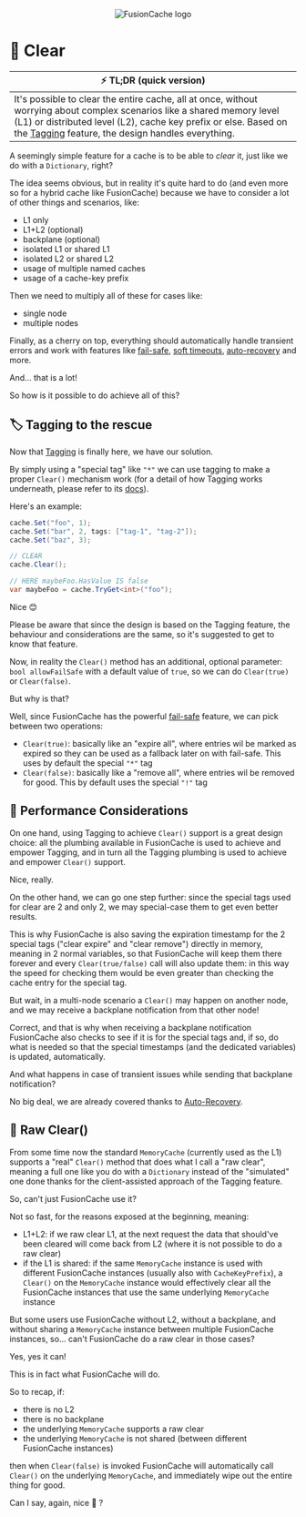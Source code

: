 <div align="center">

![FusionCache logo](logo-128x128.png)

</div>

# 🧼 Clear

| ⚡ TL;DR (quick version) |
| -------- |
| It's possible to clear the entire cache, all at once, without worrying about complex scenarios like a shared memory level (L1) or distributed level (L2), cache key prefix or else. Based on the [Tagging](Tagging.md) feature, the design handles everything. |

A seemingly simple feature for a cache is to be able to _clear_ it, just like we do with a `Dictionary`, right?

The idea seems obvious, but in reality it's quite hard to do (and even more so for a hybrid cache like FusionCache) because we have to consider a lot of other things and scenarios, like:

- L1 only
- L1+L2 (optional)
- backplane (optional)
- isolated L1 or shared L1
- isolated L2 or shared L2
- usage of multiple named caches
- usage of a cache-key prefix

Then we need to multiply all of these for cases like:

- single node
- multiple nodes

Finally, as a cherry on top, everything should automatically handle transient errors and work with features like [fail-safe](https://github.com/ZiggyCreatures/FusionCache/blob/main/docs/FailSafe.md), [soft timeouts](https://github.com/ZiggyCreatures/FusionCache/blob/main/docs/Timeouts.md), [auto-recovery](https://github.com/ZiggyCreatures/FusionCache/blob/main/docs/AutoRecovery.md) and more.

And... that is a lot!

So how is it possible to do achieve all of this?

## 🏷️ Tagging to the rescue

Now that [Tagging](Tagging.md) is finally here, we have our solution.

By simply using a "special tag" like `"*"` we can use tagging to make a proper `Clear()` mechanism work (for a detail of how Tagging works underneath, please refer to its [docs](Tagging.md)).

Here's an example:

```csharp
cache.Set("foo", 1);
cache.Set("bar", 2, tags: ["tag-1", "tag-2"]);
cache.Set("baz", 3);

// CLEAR
cache.Clear();

// HERE maybeFoo.HasValue IS false
var maybeFoo = cache.TryGet<int>("foo");
```

Nice 😊

Please be aware that since the design is based on the Tagging feature, the behaviour and considerations are the same, so it's suggested to get to know that feature.

Now, in reality the `Clear()` method has an additional, optional parameter: `bool allowFailSafe` with a default value of `true`, so we can do `Clear(true)` or `Clear(false)`.

But why is that?

Well, since FusionCache has the powerful [fail-safe](FailSafe.md) feature, we can pick between two operations:

- `Clear(true)`: basically like an "expire all", where entries wil be marked as expired so they can be used as a fallback later on with fail-safe. This uses by default the special `"*"` tag
- `Clear(false)`: basically like a "remove all", where entries wil be removed for good. This by default uses the special `"!"` tag

## 🚀 Performance Considerations

On one hand, using Tagging to achieve `Clear()` support is a great design choice: all the plumbing available in FusionCache is used to achieve and empower Tagging, and in turn all the Tagging plumbing is used to achieve and empower `Clear()` support.

Nice, really.

On the other hand, we can go one step further: since the special tags used for clear are 2 and only 2, we may special-case them to get even better results.

This is why FusionCache is also saving the expiration timestamp for the 2 special tags ("clear expire" and "clear remove") directly in memory, meaning in 2 normal variables, so that FusionCache will keep them there forever and every `Clear(true/false)` call will also update them: in this way the speed for checking them would be even greater than checking the cache entry for the special tag.

But wait, in a multi-node scenario a `Clear()` may happen on another node, and we may receive a backplane notification from that other node!

Correct, and that is why when receiving a backplane notification FusionCache also checks to see if it is for the special tags and, if so, do what is needed so that the special timestamps (and the dedicated variables) is updated, automatically.

And what happens in case of transient issues while sending that backplane notification?

No big deal, we are already covered thanks to [Auto-Recovery](https://github.com/ZiggyCreatures/FusionCache/blob/main/docs/AutoRecovery.md).

## 🐯 Raw Clear()

From some time now the standard `MemoryCache` (currently used as the L1) supports a "real" `Clear()` method that does what I call a "raw clear", meaning a full one like you do with a `Dictionary` instead of the "simulated" one done thanks for the client-assisted approach of the Tagging feature.

So, can't just FusionCache use it?

Not so fast, for the reasons exposed at the beginning, meaning:
- L1+L2: if we raw clear L1, at the next request the data that should've been cleared will come back from L2 (where it is not possible to do a raw clear)
- if the L1 is shared: if the same `MemoryCache` instance is used with different FusionCache instances (usually also with `CacheKeyPrefix`), a `Clear()` on the `MemoryCache` instance would effectively clear all the FusionCache instances that use the same underlying `MemoryCache` instance

But some users use FusionCache without L2, without a backplane, and without sharing a `MemoryCache` instance between multiple FusionCache instances, so... can't FusionCache do a raw clear in those cases?

Yes, yes it can!

This is in fact what FusionCache will do.

So to recap, if:
- there is no L2
- there is no backplane
- the underlying `MemoryCache` supports a raw clear
- the underlying `MemoryCache` is not shared (between different FusionCache instances)

then when `Clear(false)` is invoked FusionCache will automatically call `Clear()` on the underlying `MemoryCache`, and immediately wipe out the entire thing for good.

Can I say, again, nice 🙂 ?
